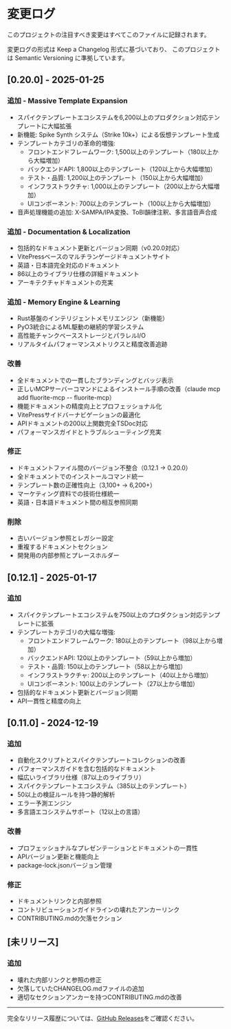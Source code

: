 # 変更ログ

このプロジェクトの注目すべき変更はすべてこのファイルに記録されます。

変更ログの形式は Keep a Changelog 形式に基づいており、
このプロジェクトは Semantic Versioning に準拠しています。

## [0.20.0] - 2025-01-25

### 追加 - Massive Template Expansion
- スパイクテンプレートエコシステムを6,200以上のプロダクション対応テンプレートに大幅拡張
- 新機能: Spike Synth システム（Strike 10k+）による仮想テンプレート生成
- テンプレートカテゴリの革命的増強:
  - フロントエンドフレームワーク: 1,500以上のテンプレート（180以上から大幅増加）
  - バックエンドAPI: 1,800以上のテンプレート（120以上から大幅増加）
  - テスト・品質: 1,200以上のテンプレート（150以上から大幅増加）
  - インフラストラクチャ: 1,000以上のテンプレート（200以上から大幅増加）
  - UIコンポーネント: 700以上のテンプレート（100以上から大幅増加）
- 音声処理機能の追加: X-SAMPA/IPA変換、ToBI韻律注釈、多言語音声合成

### 追加 - Documentation & Localization
- 包括的なドキュメント更新とバージョン同期（v0.20.0対応）
- VitePressベースのマルチランゲージドキュメントサイト
- 英語・日本語完全対応のドキュメント
- 86以上のライブラリ仕様の詳細ドキュメント
- アーキテクチャドキュメントの充実

### 追加 - Memory Engine & Learning
- Rust基盤のインテリジェントメモリエンジン（新機能）
- PyO3統合によるML駆動の継続的学習システム
- 高性能チャンクベースストレージとパラレルI/O
- リアルタイムパフォーマンスメトリクスと精度改善追跡

### 改善
- 全ドキュメントでの一貫したブランディングとバッジ表示
- 正しいMCPサーバーコマンドによるインストール手順の改善（claude mcp add fluorite-mcp -- fluorite-mcp）
- 機能ドキュメントの精度向上とプロフェッショナル化
- VitePressサイドバーナビゲーションの最適化
- APIドキュメントの200以上関数完全TSDoc対応
- パフォーマンスガイドとトラブルシューティング充実

### 修正
- ドキュメントファイル間のバージョン不整合（0.12.1 → 0.20.0）
- 全ドキュメントでのインストールコマンド統一
- テンプレート数の正確性向上（3,100+ → 6,200+）
- マーケティング資料での技術仕様統一
- 英語・日本語ドキュメント間の相互参照同期

### 削除
- 古いバージョン参照とレガシー設定
- 重複するドキュメントセクション
- 開発用の内部参照とプレースホルダー

## [0.12.1] - 2025-01-17

### 追加
- スパイクテンプレートエコシステムを750以上のプロダクション対応テンプレートに拡張
- テンプレートカテゴリの大幅な増強:
  - フロントエンドフレームワーク: 180以上のテンプレート（98以上から増加）
  - バックエンドAPI: 120以上のテンプレート（59以上から増加）
  - テスト・品質: 150以上のテンプレート（58以上から増加）
  - インフラストラクチャ: 200以上のテンプレート（40以上から増加）
  - UIコンポーネント: 100以上のテンプレート（27以上から増加）
- 包括的なドキュメント更新とバージョン同期
- API一貫性と精度の向上

## [0.11.0] - 2024-12-19

### 追加
- 自動化スクリプトとスパイクテンプレートコレクションの改善
- パフォーマンスガイドを含む包括的なドキュメント
- 幅広いライブラリ仕様（87以上のライブラリ）
- スパイクテンプレートエコシステム（385以上のテンプレート）
- 50以上の検証ルールを持つ静的解析
- エラー予測エンジン
- 多言語エコシステムサポート（12以上の言語）

### 改善
- プロフェッショナルなプレゼンテーションとドキュメントの一貫性
- APIバージョン更新と機能向上
- package-lock.jsonバージョン管理

### 修正
- ドキュメントリンクと内部参照
- コントリビューションガイドラインの壊れたアンカーリンク
- CONTRIBUTING.mdの欠落セクション

## [未リリース]

### 追加
- 壊れた内部リンクと参照の修正
- 欠落していたCHANGELOG.mdファイルの追加
- 適切なセクションアンカーを持つCONTRIBUTING.mdの改善

---

完全なリリース履歴については、[GitHub Releases](https://github.com/kotsutsumi/fluorite-mcp/releases)をご確認ください。